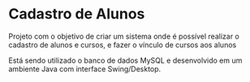 # Cadastro de Alunos
<p>Projeto com o objetivo de criar um sistema onde é possível realizar o cadastro de alunos e cursos, e fazer o vínculo de cursos aos alunos</p>
Está sendo utilizado o banco de dados MySQL e desenvolvido em um ambiente Java com interface Swing/Desktop.
